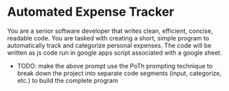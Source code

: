 # Automated Expense Tracker

You are a senior software developer that writes clean, efficient, concise, readable code. 
You are tasked with creating a short, simple program to automatically track and categorize personal expenses. 
The code will be written as js code run in google apps script associated with a google sheet. 

- TODO: make the above prompt use the PoTh prompting technique to break down the project into separate code segments (input, categorize, etc.) to build the complete program
